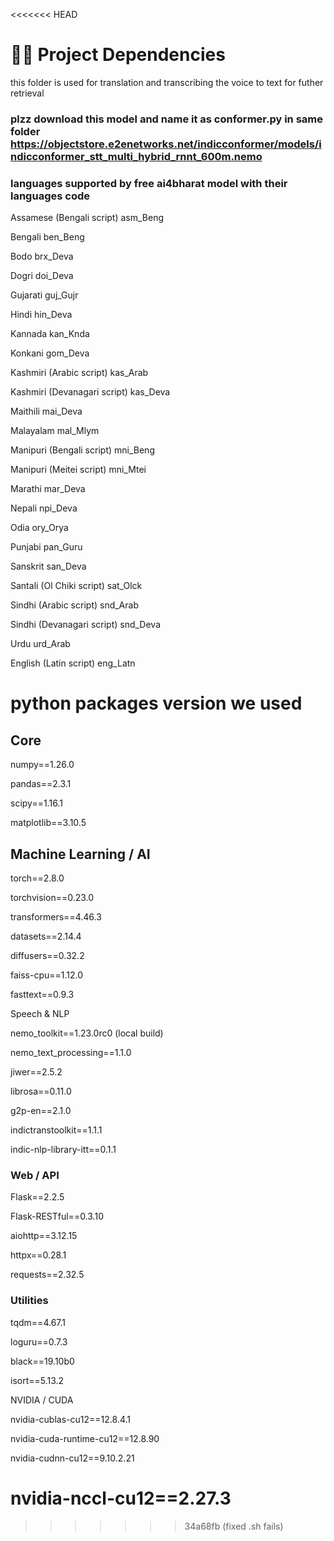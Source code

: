 <<<<<<< HEAD
# 🧑‍💻 Project Dependencies

this folder is used for translation and transcribing the voice to text for futher retrieval 

### plzz download this model and name it as conformer.py in same folder https://objectstore.e2enetworks.net/indicconformer/models/indicconformer_stt_multi_hybrid_rnnt_600m.nemo

### languages supported by  free ai4bharat model with their languages code 

Assamese (Bengali script)
asm_Beng

Bengali
ben_Beng

Bodo
brx_Deva

Dogri
doi_Deva

Gujarati
guj_Gujr

Hindi
hin_Deva

Kannada
kan_Knda

Konkani
gom_Deva

Kashmiri (Arabic script)
kas_Arab

Kashmiri (Devanagari script)
kas_Deva

Maithili
mai_Deva

Malayalam
mal_Mlym

Manipuri (Bengali script)
mni_Beng

Manipuri (Meitei script)
mni_Mtei

Marathi
mar_Deva

Nepali
npi_Deva

Odia
ory_Orya

Punjabi
pan_Guru

Sanskrit
san_Deva

Santali (Ol Chiki script)
sat_Olck

Sindhi (Arabic script)
snd_Arab

Sindhi (Devanagari script)
snd_Deva

Urdu
urd_Arab

English (Latin script)
eng_Latn


# python packages version we used 

## Core

numpy==1.26.0

pandas==2.3.1

scipy==1.16.1

matplotlib==3.10.5

## Machine Learning / AI

torch==2.8.0

torchvision==0.23.0

transformers==4.46.3

datasets==2.14.4

diffusers==0.32.2

faiss-cpu==1.12.0

fasttext==0.9.3

Speech & NLP

nemo_toolkit==1.23.0rc0 (local build)

nemo_text_processing==1.1.0

jiwer==2.5.2

librosa==0.11.0

g2p-en==2.1.0

indictranstoolkit==1.1.1

indic-nlp-library-itt==0.1.1

### Web / API

Flask==2.2.5

Flask-RESTful==0.3.10

aiohttp==3.12.15

httpx==0.28.1

requests==2.32.5

### Utilities

tqdm==4.67.1

loguru==0.7.3

black==19.10b0

isort==5.13.2

NVIDIA / CUDA

nvidia-cublas-cu12==12.8.4.1

nvidia-cuda-runtime-cu12==12.8.90

nvidia-cudnn-cu12==9.10.2.21

nvidia-nccl-cu12==2.27.3
=======

>>>>>>> 34a68fb (fixed .sh fails)
